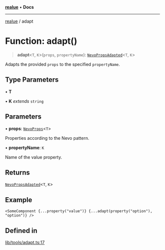[**realue**](../README.md) • **Docs**

***

[realue](../README.md) / adapt

# Function: adapt()

> **adapt**\<`T`, `K`\>(`props`, `propertyName`): [`NevoPropsAdapted`](../type-aliases/NevoPropsAdapted.md)\<`T`, `K`\>

Adapts the provided `props` to the specified `propertyName`.

## Type Parameters

• **T**

• **K** *extends* `string`

## Parameters

• **props**: [`NevoProps`](../type-aliases/NevoProps.md)\<`T`\>

Properties according to the Nevo pattern.

• **propertyName**: `K`

Name of the value property.

## Returns

[`NevoPropsAdapted`](../type-aliases/NevoPropsAdapted.md)\<`T`, `K`\>

## Example

```tsx
<SomeComponent {...property("value")} {...adapt(property("option"), "option")} />
```

## Defined in

[lib/tools/adapt.ts:17](https://github.com/nevoland/realue/blob/02eadad2b1348179ffb758c002c1a34797a6b7aa/lib/tools/adapt.ts#L17)

